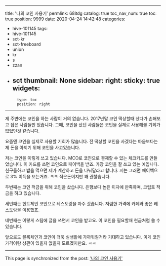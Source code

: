
---
title: '나의 코인 사용기'
permlink: 68itdg
catalog: true
toc_nav_num: true
toc: true
position: 9999
date: 2020-04-24 14:42:48
categories:
- hive-101145
tags:
- hive-101145
- sct-kr
- sct-freeboard
- union
- kr
- s
- zzan
- sct
thumbnail: None
sidebar:
    right:
        sticky: true
widgets:
    -
        type: toc
        position: right
---


제 주변에는 코인을 하는 사람이 거의 없습니다. 2017년말 코인 떡상할때 샀다가 손해보고 접은 사람들만 있습니다. 그때, 코인을 샀던 사람들은 코인을 실제로 사용해볼 기회가 없었던것 같습니다.

요즘엔 코인을 실제로 사용할 기회가 많습니다. 전 떡상할 코인을 사겠다는 마음보다는 제 돈을 아끼기 위해 코인을 사고있습니다.

저는 코인을 이렇게 쓰고 있습니다. MCO로 코인으로 결제할 수 있는 체크카드를 만들었습니다. 이 카드를 쓰면 코인으로 페이백을 받죠. 가장 코인을 잘 쓰고 있는 예입니다. 친구들하고 밥을 먹으면 제가 계산하고 돈을 나눠달라고 합니다. 저는 그러면 페이백으로 3% 이득을 보는거죠. ㅋㅋ 적은돈이지만 꽤 괜찮습니다.

두번째는 코인 적금을 위해 코인을 샀습니다. 은행보다 높은 이자에 만족하며, 크립토 적금을 하고 있습니다.

세번째는 힌트체인 코인으로 레스토랑을 자주 갔습니다. 저렴한 가격에 카페와 좋은 레스토랑을 이용했죠.

네번째는 이렇게 스팀에 글을 쓰면서 코인을 받고요. 이 코인을 필요할때 현금처럼 쓸 수 있습니다.

앞으로도 블록체인과 코인이 더욱 실생활에 가까워질거라 기대하고 있습니다. 이게 코인 가격이랑 상관이 있을지 없을지 모르겠지만요. ㅋㅋ

- - -

This page is synchronized from the post: ['나의 코인 사용기'](https://steemit.com/@jacobyu/68itdg)
